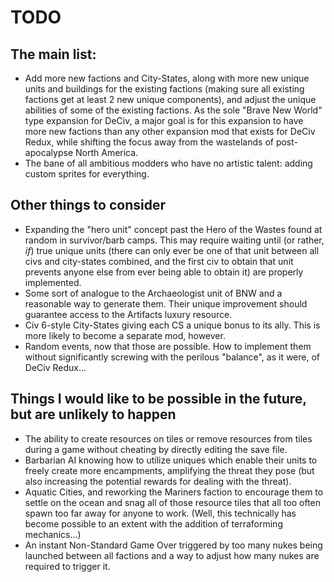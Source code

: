 # TODO

## The main list:
- Add more new factions and City-States, along with more new unique units and buildings for the existing factions (making sure all existing factions get at least 2 new unique components), and adjust the unique abilities of some of the existing factions. As the sole "Brave New World" type expansion for DeCiv, a major goal is for this expansion to have more new factions than any other expansion mod that exists for DeCiv Redux, while shifting the focus away from the wastelands of post-apocalypse North America.
- The bane of all ambitious modders who have no artistic talent: adding custom sprites for everything.

## Other things to consider
- Expanding the "hero unit" concept past the Hero of the Wastes found at random in survivor/barb camps. This may require waiting until (or rather, *if*) true unique units (there can only ever be one of that unit between all civs and city-states combined, and the first civ to obtain that unit prevents anyone else from ever being able to obtain it) are properly implemented.
- Some sort of analogue to the Archaeologist unit of BNW and a reasonable way to generate them. Their unique improvement should guarantee access to the Artifacts luxury resource.
- Civ 6-style City-States giving each CS a unique bonus to its ally. This is more likely to become a separate mod, however.
- Random events, now that those are possible. How to implement them without significantly screwing with the perilous "balance", as it were, of DeCiv Redux...

## Things I would like to be possible in the future, but are unlikely to happen
- The ability to create resources on tiles or remove resources from tiles during a game without cheating by directly editing the save file.
- Barbarian AI knowing how to utilize uniques which enable their units to freely create more encampments, amplifying the threat they pose (but also increasing the potential rewards for dealing with the threat).
- Aquatic Cities, and reworking the Mariners faction to encourage them to settle on the ocean and snag all of those resource tiles that all too often spawn too far away for anyone to work. (Well, this technically has become possible to an extent with the addition of terraforming mechanics...)
- An instant Non-Standard Game Over triggered by too many nukes being launched between all factions and a way to adjust how many nukes are required to trigger it.
